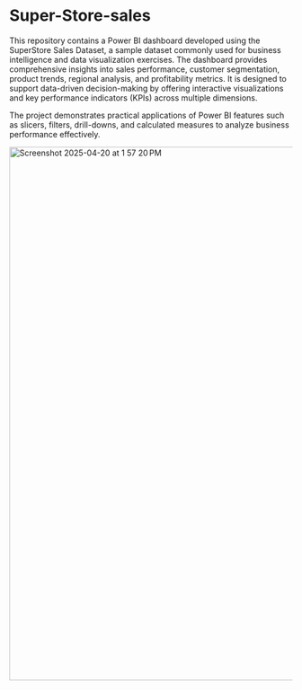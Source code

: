 # Super-Store-sales

This repository contains a Power BI dashboard developed using the SuperStore Sales Dataset, a sample dataset commonly used for business intelligence and data visualization exercises. The dashboard provides comprehensive insights into sales performance, customer segmentation, product trends, regional analysis, and profitability metrics. It is designed to support data-driven decision-making by offering interactive visualizations and key performance indicators (KPIs) across multiple dimensions.

The project demonstrates practical applications of Power BI features such as slicers, filters, drill-downs, and calculated measures to analyze business performance effectively.


<img width="950" alt="Screenshot 2025-04-20 at 1 57 20 PM" src="https://github.com/user-attachments/assets/24cde3e4-4722-495a-a23b-12d9a1ccecb2" />
